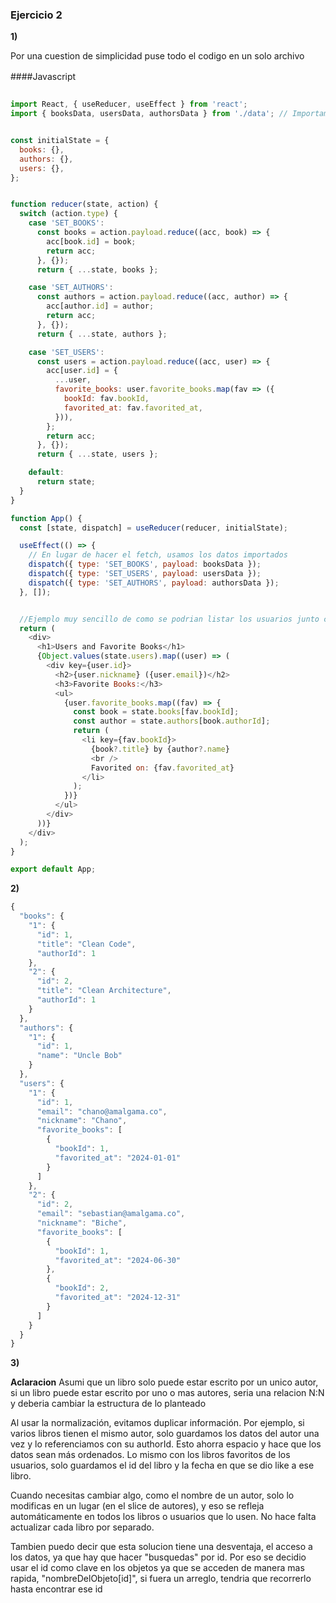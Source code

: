 ### Ejercicio 2

**1)**

Por una cuestion de simplicidad puse todo el codigo en un solo archivo

####Javascript　

```javascript

import React, { useReducer, useEffect } from 'react';
import { booksData, usersData, authorsData } from './data'; // Importamos los datos


const initialState = {
  books: {},
  authors: {},
  users: {},
};


function reducer(state, action) {
  switch (action.type) {
    case 'SET_BOOKS':
      const books = action.payload.reduce((acc, book) => {
        acc[book.id] = book;
        return acc;
      }, {});
      return { ...state, books };

    case 'SET_AUTHORS':
      const authors = action.payload.reduce((acc, author) => {
        acc[author.id] = author; 
        return acc;
      }, {});
      return { ...state, authors };

    case 'SET_USERS':
      const users = action.payload.reduce((acc, user) => {
        acc[user.id] = {
          ...user,
          favorite_books: user.favorite_books.map(fav => ({
            bookId: fav.bookId,
            favorited_at: fav.favorited_at,
          })),
        };
        return acc;
      }, {});
      return { ...state, users };

    default:
      return state;
  }
}

function App() {
  const [state, dispatch] = useReducer(reducer, initialState);

  useEffect(() => {
    // En lugar de hacer el fetch, usamos los datos importados
    dispatch({ type: 'SET_BOOKS', payload: booksData });
    dispatch({ type: 'SET_USERS', payload: usersData });
    dispatch({ type: 'SET_AUTHORS', payload: authorsData });
  }, []);


  //Ejemplo muy sencillo de como se podrian listar los usuarios junto con sus libros favoritos
  return (
    <div>
      <h1>Users and Favorite Books</h1>
      {Object.values(state.users).map((user) => (
        <div key={user.id}>
          <h2>{user.nickname} ({user.email})</h2>
          <h3>Favorite Books:</h3>
          <ul>
            {user.favorite_books.map((fav) => {
              const book = state.books[fav.bookId];
              const author = state.authors[book.authorId];
              return (
                <li key={fav.bookId}>
                  {book?.title} by {author?.name}
                  <br />
                  Favorited on: {fav.favorited_at}
                </li>
              );
            })}
          </ul>
        </div>
      ))}
    </div>
  );
}

export default App;

```

**2)**

```javascript
{
  "books": {
    "1": {
      "id": 1,
      "title": "Clean Code",
      "authorId": 1
    },
    "2": {
      "id": 2,
      "title": "Clean Architecture",
      "authorId": 1
    }
  },
  "authors": {
    "1": {
      "id": 1,
      "name": "Uncle Bob"
    }
  },
  "users": {
    "1": {
      "id": 1,
      "email": "chano@amalgama.co",
      "nickname": "Chano",
      "favorite_books": [
        {
          "bookId": 1,
          "favorited_at": "2024-01-01"
        }
      ]
    },
    "2": {
      "id": 2,
      "email": "sebastian@amalgama.co",
      "nickname": "Biche",
      "favorite_books": [
        {
          "bookId": 1,
          "favorited_at": "2024-06-30"
        },
        {
          "bookId": 2,
          "favorited_at": "2024-12-31"
        }
      ]
    }
  }
}

```


**3)**


**Aclaracion**
Asumi que un libro solo puede estar escrito por un unico autor, si un libro puede estar escrito por uno o mas autores, seria una relacion N:N y deberia cambiar la estructura de lo planteado

Al usar la normalización, evitamos duplicar información. Por ejemplo, si varios libros tienen el mismo autor, solo guardamos los datos del autor una vez y lo referenciamos con su authorId. Esto ahorra espacio y hace que los datos sean más ordenados. Lo mismo con los libros favoritos de los usuarios, solo guardamos el id del libro y la fecha en que se dio like a ese libro. 

Cuando necesitas cambiar algo, como el nombre de un autor, solo lo modificas en un lugar (en el slice de autores), y eso se refleja automáticamente en todos los libros o usuarios que lo usen. No hace falta actualizar cada libro por separado.

Tambien puedo decir que esta solucion tiene una desventaja, el acceso a los datos, ya que hay que hacer "busquedas" por id. Por eso se decidio usar el id como clave en los objetos ya que se acceden de manera mas rapida, "nombreDelObjeto[id]", si fuera un arreglo, tendria que recorrerlo hasta encontrar ese id

